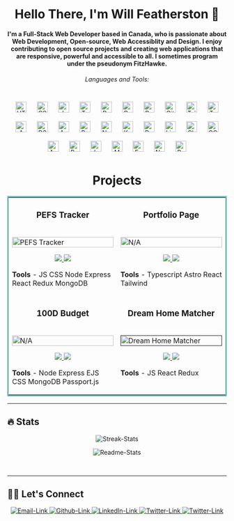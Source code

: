 <h1 align="center">Hello There, I'm Will Featherston 👋</h1>

<h4 align="center">
I'm a Full-Stack Web Developer based in Canada, who is passionate about Web Development, Open-source, Web Accessiblity and Design. I enjoy contributing to open source projects and creating web applications that are responsive, powerful and accessible to all. I sometimes program under the pseudonym FitzHawke.

<h6 align="center">Languages and Tools:</h6>
<div align="center">  
<a href="https://en.wikipedia.org/wiki/HTML5" target="_blank"><img style="margin: 10px" src="https://profilinator.rishav.dev/skills-assets/html5-original-wordmark.svg" alt="HTML5" height="25" /></a>  
<a href="https://www.w3schools.com/css/" target="_blank"><img style="margin: 10px" src="https://profilinator.rishav.dev/skills-assets/css3-original-wordmark.svg" alt="CSS3" height="25" /></a>  
<a href="https://www.javascript.com/" target="_blank"><img style="margin: 10px" src="https://profilinator.rishav.dev/skills-assets/javascript-original.svg" alt="JavaScript" height="25" /></a>  
<a href="https://www.typescriptlang.org/" target="_blank"><img style="margin: 10px" src="https://profilinator.rishav.dev/skills-assets/typescript-original.svg" alt="TypeScript" height="25" /></a>  
<a href="https://reactjs.org/" target="_blank"><img style="margin: 10px" src="https://profilinator.rishav.dev/skills-assets/react-original-wordmark.svg" alt="React" height="25" /></a>  
<a href="https://redux.js.org/" target="_blank"><img style="margin: 10px" src="https://profilinator.rishav.dev/skills-assets/redux-original.svg" alt="Redux" height="25" /></a>  
<a href="https://getbootstrap.com/docs/3.4/javascript/" target="_blank"><img style="margin: 10px" src="https://profilinator.rishav.dev/skills-assets/bootstrap-plain.svg" alt="Bootstrap" height="25" /></a>  
<a href="https://github.com/" target="_blank"><img style="margin: 10px" src="https://profilinator.rishav.dev/skills-assets/git-scm-icon.svg" alt="Git" height="25" /></a>  
<a href="https://www.tailwindcss.com/" target="_blank"><img style="margin: 10px" src="https://profilinator.rishav.dev/skills-assets/tailwindcss.svg" alt="Tailwind CSS" height="25" /></a>  
<a href="https://www.terraform.io/" target="_blank"><img style="margin: 10px" src="https://profilinator.rishav.dev/skills-assets/terraformio-icon.svg" alt="Terraform" height="25" /></a>  
<a href="https://aws.amazon.com/" target="_blank"><img style="margin: 10px" src="https://profilinator.rishav.dev/skills-assets/amazonwebservices-original-wordmark.svg" alt="AWS" height="25" /></a>  
<a href="https://d3js.org/" target="_blank"><img style="margin: 10px" src="https://profilinator.rishav.dev/skills-assets/d3js-original.svg" alt="D3.js" height="25" /></a>  
<a href="https://www.ansible.com/" target="_blank"><img style="margin: 10px" src="https://profilinator.rishav.dev/skills-assets/ansible.png" alt="Ansible" height="25" /></a>  
<a href="https://www.postgresql.org/" target="_blank"><img style="margin: 10px" src="https://profilinator.rishav.dev/skills-assets/postgresql-original-wordmark.svg" alt="PostgreSQL" height="25" /></a>  
<a href="https://www.nginx.com/" target="_blank"><img style="margin: 10px" src="https://profilinator.rishav.dev/skills-assets/nginx-original.svg" alt="Nginx" height="25" /></a>  
<a href="https://kubernetes.io/" target="_blank"><img style="margin: 10px" src="https://profilinator.rishav.dev/skills-assets/kubernetes-icon.svg" alt="Kubernetes" height="25" /></a>  
<a href="https://www.docker.com/" target="_blank"><img style="margin: 10px" src="https://profilinator.rishav.dev/skills-assets/docker-original-wordmark.svg" alt="Docker" height="25" /></a>  
<a href="https://www.linux.org/" target="_blank"><img style="margin: 10px" src="https://profilinator.rishav.dev/skills-assets/linux-original.svg" alt="Linux" height="25" /></a>  
<a href="https://www.chartjs.org/" target="_blank"><img style="margin: 10px" src="https://profilinator.rishav.dev/skills-assets/logo-title.svg" alt="Chart.js" height="25" /></a>  
<a href="https://cloud.google.com/" target="_blank"><img style="margin: 10px" src="https://profilinator.rishav.dev/skills-assets/google_cloud-icon.svg" alt="GCP" height="25" /></a>  
<a href="https://www.astro.build/" target="_blank"><img style="margin: 10px" src="https://profilinator.rishav.dev/skills-assets/astro.svg" alt="Astro" height="25" /></a>  
<a href="https://www.gnu.org/software/bash/" target="_blank"><img style="margin: 10px" src="https://profilinator.rishav.dev/skills-assets/gnu_bash-icon.svg" alt="Bash" height="25" /></a>  
<a href="https://www.jestjs.io/" target="_blank"><img style="margin: 10px" src="https://profilinator.rishav.dev/skills-assets/jest.svg" alt="Jest" height="25" /></a>  
<a href="https://www.mongodb.com/" target="_blank"><img style="margin: 10px" src="https://profilinator.rishav.dev/skills-assets/mongodb-original-wordmark.svg" alt="MongoDB" height="25" /></a>  
<a href="https://expressjs.com/" target="_blank"><img style="margin: 10px" src="https://profilinator.rishav.dev/skills-assets/express-original-wordmark.svg" alt="Express.js" height="25" /></a>  
<a href="https://nodejs.org/" target="_blank"><img style="margin: 10px" src="https://profilinator.rishav.dev/skills-assets/nodejs-original-wordmark.svg" alt="Node.js" height="25" /></a>  
<a href="https://www.python.org/" target="_blank"><img style="margin: 10px" src="https://profilinator.rishav.dev/skills-assets/python-original.svg" alt="Python" height="25" /></a>  
</div>
</p>

</h4>

<h1 align="center">Projects</h1>


<table bordercolor="#66b2b2">
  <tr>
    <td width="50%" valign="top">
      <h3 align="center">PEFS Tracker</h3>
        <br />
      <a target="_blank" href="https://pefs.cyclic.app/">
            <img src="https://user-images.githubusercontent.com/60191328/193085123-c868955d-f7c5-480b-acfa-6fd6b29eab27.png" width="100%"  alt="PEFS Tracker"/>
        </a>
        <br />
        <p align="center">
          
  <a href="https://github.com/FitzHawke/PEFS" target="_blank">
    <img src="https://img.shields.io/static/v1?label=|&message=REPO&color=23555f&style=plastic&logo=github&logo-color=white"/>
  </a>
  <a href="https://pefs.cyclic.app/" target="_blank">
    <img src="https://img.shields.io/static/v1?label=|&message=WEBSITE&color=cdf998&style=plastic&logo=wordpress&logo-color=white"/>
  </a>
      </p>
        <p><strong>Tools</strong> - JS CSS Node Express React Redux MongoDB</p>
    </td>
   <td width="50%" valign="top">
      <h3 align="center">Portfolio Page</h3>
        <br />
      <a target="_blank" href="https://fitzhawke.com">
            <img src="https://user-images.githubusercontent.com/60191328/193087174-a98748c5-6004-4856-a750-14288ecbc874.png" width="100%"  alt="N/A"/>
        </a>
        <br />
        <p align="center">
          
  <a href="https://github.com/FitzHawke/Portfolio" target="_blank">
    <img src="https://img.shields.io/static/v1?label=|&message=REPO&color=23555f&style=plastic&logo=github&logo-color=white"/>
  </a>
  <a href="https://fitzhawke.com" target="_blank">
    <img src="https://img.shields.io/static/v1?label=|&message=WEBSITE&color=cdf998&style=plastic&logo=wordpress&logo-color=white"/>
  </a>
      </p>
        <p><strong>Tools</strong> - Typescript Astro React Tailwind</p>
    </td> 
  </tr>
  
  <tr>
    <td width="50%" valign="top">
      <h3 align="center">100D Budget</h3>
        <br />
      <a target="_blank" href="https://budget-tracker-100devs.herokuapp.com/">
            <img src="https://user-images.githubusercontent.com/67307808/188751869-2db12189-c8ea-4112-bcf0-73c5e05427c1.gif" width="100%"  alt="N/A"/>
        </a>
        <br />
        <p align="center">
          
  <a href="https://github.com/FitzHawke/budget-mvc-auth-local" target="_blank">
    <img src="https://img.shields.io/static/v1?label=|&message=REPO&color=23555f&style=plastic&logo=github&logo-color=white"/>
  </a>
  <a href="https://budget-tracker-100devs.herokuapp.com/" target="_blank">
    <img src="https://img.shields.io/static/v1?label=|&message=WEBSITE&color=cdf998&style=plastic&logo=wordpress&logo-color=white"/>
  </a>
      </p>
        <p><strong>Tools</strong> - Node Express EJS CSS MongoDB Passport.js</p>
    </td>
   <td width="50%" valign="top">
      <h3 align="center">Dream Home Matcher</h3>
        <br />
      <a target="_blank" href="">
            <img src="https://user-images.githubusercontent.com/60191328/193088570-868f412e-c487-49e7-9229-b4f181b068b5.png" width="100%"  alt="Dream Home Matcher"/>
        </a>
        <br />
        <p align="center">
          
  <a href="https://github.com/FitzHawke/react-redux-picker" target="_blank">
    <img src="https://img.shields.io/static/v1?label=|&message=REPO&color=23555f&style=plastic&logo=github&logo-color=white"/>
  </a>
  <a href="#" target="_blank">
    <img src="https://img.shields.io/static/v1?label=|&message=WEBSITE&color=cdf998&style=plastic&logo=wordpress&logo-color=white"/>
  </a>
      </p>
        <p><strong>Tools</strong> - JS React Redux</p>
    </td> 
  </tr>
	
</table>

<hr/>

## 🔥 Stats
<p align="center"><picture>
      	<source media="(prefers-color-scheme: dark)" srcset="https://github-readme-streak-stats.herokuapp.com/?user=fitzhawke&theme=vue-dark">
      	<source media="(prefers-color-scheme: light)" srcset="https://github-readme-streak-stats.herokuapp.com/?user=fitzhawke&theme=vue">
	<img alt="Streak-Stats" src="">
</picture></p>
<p align="center"><picture>
      	<source media="(prefers-color-scheme: dark)" srcset="https://github-readme-stats.vercel.app/api/top-langs/?username=fitzhawke&theme=vue-dark&layout=compact">
      	<source media="(prefers-color-scheme: light)" srcset="https://github-readme-stats.vercel.app/api/top-langs/?username=fitzhawke&theme=vue&layout=compact">
	<img alt="Readme-Stats" src="">
</picture></p>

<br>
<hr/>

## 🙋‍♀️ Let's Connect
<p align="center">
	<a href="mailto:will.featherston@gmail.com"><picture>
      		<source media="(prefers-color-scheme: dark)" srcset="https://user-images.githubusercontent.com/60191328/192901797-79b28f48-3d53-4f4f-a97b-e05f54a8e426.svg">
      		<source media="(prefers-color-scheme: light)" srcset="https://user-images.githubusercontent.com/60191328/192901790-94f77598-b29b-46b6-b3bc-9e1e6280455e.svg">
      		<img alt="Email-Link" src="">
    	</picture></a>
	<a href="https://github.com/FitzHawke"><picture>
      		<source media="(prefers-color-scheme: dark)" srcset="https://user-images.githubusercontent.com/60191328/192901798-74324f56-d52c-4397-b411-d082b5390177.svg">
      		<source media="(prefers-color-scheme: light)" srcset="https://user-images.githubusercontent.com/60191328/192901789-6153eb88-d8bf-4a99-81f3-90196cdd336f.svg">
      		<img alt="Github-Link" src="">
    	</picture></a>
	<a href="https://www.linkedin.com/in/will-featherston/"><picture>
      		<source media="(prefers-color-scheme: dark)" srcset="https://user-images.githubusercontent.com/60191328/192901795-491dd20d-8257-454f-b83d-c096214c1424.svg">
      		<source media="(prefers-color-scheme: light)" srcset="https://user-images.githubusercontent.com/60191328/192901787-bab0055f-2e6b-496e-953d-2a50e0f9c9c0.svg">
      		<img alt="LinkedIn-Link" src="">
    	</picture></a>
	<a href="https://twitter.com/FitzHawke"><picture>
      		<source media="(prefers-color-scheme: dark)" srcset="https://user-images.githubusercontent.com/60191328/192901793-9a99bfa1-c5ea-465b-83a6-3fba9de77151.svg">
      		<source media="(prefers-color-scheme: light)" srcset="https://user-images.githubusercontent.com/60191328/192901784-cc087654-1d37-42f8-ab7a-75a3fbdb0b8f.svg">
      		<img alt="Twitter-Link" src="">
    	</picture></a>
	<a href="https://fitzhawke.com"><picture>
      		<source media="(prefers-color-scheme: dark)" srcset="https://user-images.githubusercontent.com/60191328/192901791-1f2db973-0cfb-4bc6-837d-824916c84262.svg">
      		<source media="(prefers-color-scheme: light)" srcset="https://user-images.githubusercontent.com/60191328/192901783-1de4de61-0257-4281-86ed-314511c5711b.svg">
      		<img alt="Twitter-Link" src="">
    	</picture></a>
</p>
